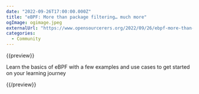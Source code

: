 ```yaml
---
date: "2022-09-26T17:00:00.000Z"
title: "eBPF: More than package filtering… much more"
ogImage: ogimage.jpeg
externalUrl: "https://www.opensourcerers.org/2022/09/26/ebpf-more-than-package-filtering-much-more/"
categories:
  - Community
---
```


{{preview}}

Learn the basics of eBPF with a few examples and use cases to get started on your learning journey

{{/preview}}
